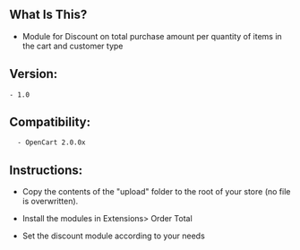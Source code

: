 What Is This?
-----------------------

- Module for Discount on total purchase amount per quantity of items in the cart and customer type


Version:
-----------------------
```
- 1.0
```
Compatibility:
-----------------------

```
  - OpenCart 2.0.0x
```

Instructions:
-----------------------

- Copy the contents of the "upload" folder to the root of your store (no file is overwritten).

- Install the modules in Extensions> Order Total

- Set the discount module according to your needs
